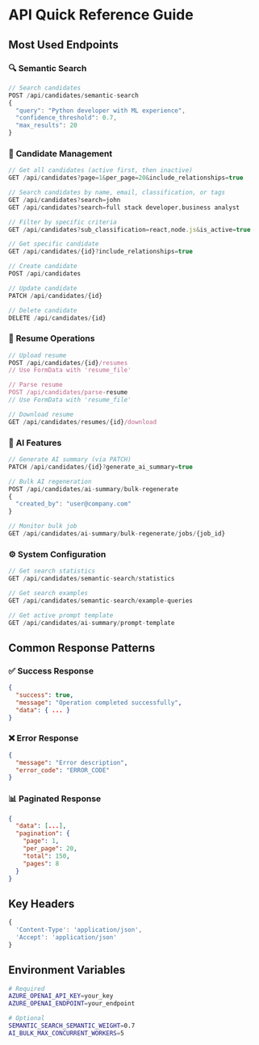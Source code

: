 # API Quick Reference Guide

## Most Used Endpoints

### 🔍 **Semantic Search**
```javascript
// Search candidates
POST /api/candidates/semantic-search
{
  "query": "Python developer with ML experience",
  "confidence_threshold": 0.7,
  "max_results": 20
}
```

### 👤 **Candidate Management**
```javascript
// Get all candidates (active first, then inactive)
GET /api/candidates?page=1&per_page=20&include_relationships=true

// Search candidates by name, email, classification, or tags
GET /api/candidates?search=john
GET /api/candidates?search=full stack developer,business analyst

// Filter by specific criteria
GET /api/candidates?sub_classification=react,node.js&is_active=true

// Get specific candidate
GET /api/candidates/{id}?include_relationships=true

// Create candidate
POST /api/candidates

// Update candidate
PATCH /api/candidates/{id}

// Delete candidate
DELETE /api/candidates/{id}
```

### 📄 **Resume Operations**
```javascript
// Upload resume
POST /api/candidates/{id}/resumes
// Use FormData with 'resume_file'

// Parse resume
POST /api/candidates/parse-resume
// Use FormData with 'resume_file'

// Download resume
GET /api/candidates/resumes/{id}/download
```

### 🤖 **AI Features**
```javascript
// Generate AI summary (via PATCH)
PATCH /api/candidates/{id}?generate_ai_summary=true

// Bulk AI regeneration
POST /api/candidates/ai-summary/bulk-regenerate
{
  "created_by": "user@company.com"
}

// Monitor bulk job
GET /api/candidates/ai-summary/bulk-regenerate/jobs/{job_id}
```

### ⚙️ **System Configuration**
```javascript
// Get search statistics
GET /api/candidates/semantic-search/statistics

// Get search examples
GET /api/candidates/semantic-search/example-queries

// Get active prompt template
GET /api/candidates/ai-summary/prompt-template
```

## Common Response Patterns

### ✅ **Success Response**
```json
{
  "success": true,
  "message": "Operation completed successfully",
  "data": { ... }
}
```

### ❌ **Error Response**
```json
{
  "message": "Error description",
  "error_code": "ERROR_CODE"
}
```

### 📊 **Paginated Response**
```json
{
  "data": [...],
  "pagination": {
    "page": 1,
    "per_page": 20,
    "total": 150,
    "pages": 8
  }
}
```

## Key Headers
```javascript
{
  'Content-Type': 'application/json',
  'Accept': 'application/json'
}
```

## Environment Variables
```bash
# Required
AZURE_OPENAI_API_KEY=your_key
AZURE_OPENAI_ENDPOINT=your_endpoint

# Optional
SEMANTIC_SEARCH_SEMANTIC_WEIGHT=0.7
AI_BULK_MAX_CONCURRENT_WORKERS=5
``` 